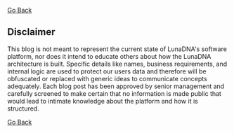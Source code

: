 [Go Back](index.md)

## Disclaimer

This blog is not meant to represent the current state of LunaDNA's software platform, nor does it intend to educate others about how the LunaDNA architecture is built. Specific details like names, business requirements, and internal logic are used to protect our users data and therefore will be obfuscated or replaced with generic ideas to communicate concepts adequately. Each blog post has been approved by senior management and carefully screened to make certain that no information is made public that would lead to intimate knowledge about the platform and how it is structured.

[Go Back](index.md)
